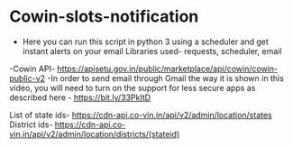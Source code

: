 # Cowin-slots-notification
- Here you can run this script in python 3 using a scheduler and get instant alerts on your email
Libraries used- requests, scheduler, email

-Cowin API- https://apisetu.gov.in/public/marketplace/api/cowin/cowin-public-v2
-In order to send email through Gmail the way it is shown in this video, you will need to turn on the support for less secure apps as described here - https://bit.ly/33PkItD

List of state ids- https://cdn-api.co-vin.in/api/v2/admin/location/states
District ids- https://cdn-api.co-vin.in/api/v2/admin/location/districts/(stateid)
